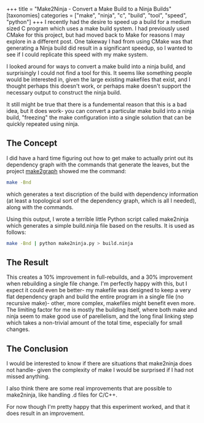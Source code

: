 +++
title = "Make2Ninja - Convert a Make Build to a Ninja Builds"
[taxonomies]
categories = ["make", "ninja", "c", "build", "tool", "speed", "python"]
+++
I recently had the desire to speed up a build for a medium sized C program
which uses a make build system. I had previously used CMake for this project,
but had moved back to Make for reasons I may explore in a different post.
One takeway I had from using CMake was that generating a Ninja build
did result in a significant speedup, so I wanted to see if I could
replicate this speed with my make system.


I looked around for ways to convert a make build into a ninja build,
and surprisingly I could not find a tool for this. It seems like something
people would be interested in, given the large existing makefiles that
exist, and I thought perhaps this doesn't work, or perhaps make doesn't
support the necessary output to construct the ninja build.


It still might be true that there is a fundemental reason that this
is a bad idea, but it does work- you can convert a particular make
build into a ninja build, "freezing" the make configuration into
a single solution that can be quickly repeated using ninja.


## The Concept
I did have a hard time figuring out how to get make to actually print out
its dependency graph with the commands that generate the leaves,
but the project [make2graph](https://github.com/lindenb/makefile2graph)
showed me the command:
```bash
make -Bnd
````
which generates a text discription of the build with dependency
information (at least a topological sort of the dependency
graph, which is all I needed), along with the commands.


Using this output, I wrote a terrible little Python script
called make2ninja which generates a simple build.ninja file
based on the results. It is used as follows:
```bash
make -Bnd | python make2ninja.py > build.ninja
```


## The Result
This creates a 10% improvement in full-rebuilds, and a
30% improvement when rebuilding a single file change.
I'm perfectly happy with this, but I expect it could
even be better- my makefile was designed to keep
a very flat dependency graph and build the entire
program in a single file (no recursive make)- 
other, more complex, makefiles might benefit even more.
The limiting factor for me is mostly the building itself,
where both make and ninja seem to make good use of parellelism,
and the long final linking step which takes a non-trivial
amount of the total time, especially for small changes.


## The Conclusion
I would be interested to know if there are situations
that make2ninja does not handle- given the complexity
of make I would be surprised if I had not missed anything.

I also think there are some real improvements that are possible
to make2ninja, like handling .d files for C/C++.

For now though I'm pretty happy that this experiment worked,
and that it does result in an improvement.

